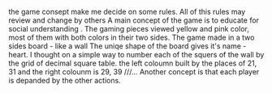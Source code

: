 the game consept make me decide on some rules.
 All of this rules may review and change by others
 A main concept of the game is to educate for social understanding .
The gaming pieces viewed yellow and pink color, most of them with both colors in their two sides.
The game made in a two sides board - like a wall 
The uniqe shape of the board gives it's name - heart.
I thought on a simple way to number each of the squers of the wall by the grid of decimal square table.
the left coloumn built by the places of 21, 31 and the right colounm is 29, 39
///...
Another concept is that each player is depanded by the other actions.







